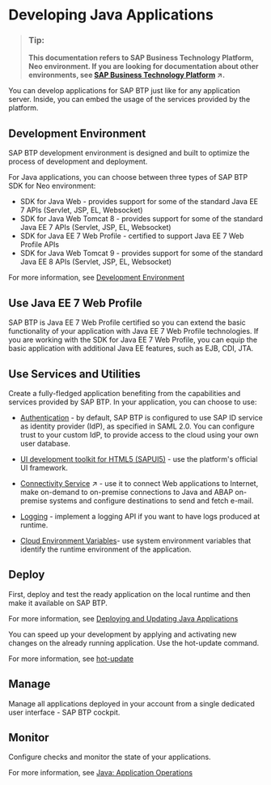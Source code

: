 <!-- loioac36e1fc0f634c0caa99916b3bd6b446 -->

# Developing Java Applications

> ### Tip:  
> **This documentation refers to SAP Business Technology Platform, Neo environment. If you are looking for documentation about other environments, see [SAP Business Technology Platform](https://help.sap.com/viewer/65de2977205c403bbc107264b8eccf4b/Cloud/en-US/6a2c1ab5a31b4ed9a2ce17a5329e1dd8.html "SAP Business Technology Platform (SAP BTP) is an integrated offering comprised of four technology portfolios: database and data management, application development and integration, analytics, and intelligent technologies. The platform offers users the ability to turn data into business value, compose end-to-end business processes, and build and extend SAP applications quickly.") :arrow_upper_right:.**

You can develop applications for SAP BTP just like for any application server. Inside, you can embed the usage of the services provided by the platform.



<a name="loioac36e1fc0f634c0caa99916b3bd6b446__section_N1001C_N10011_N10001"/>

## Development Environment

SAP BTP development environment is designed and built to optimize the process of development and deployment.

For Java applications, you can choose between three types of SAP BTP SDK for Neo environment:

-   SDK for Java Web - provides support for some of the standard Java EE 7 APIs \(Servlet, JSP, EL, Websocket\)
-   SDK for Java Web Tomcat 8 - provides support for some of the standard Java EE 7 APIs \(Servlet, JSP, EL, Websocket\)
-   SDK for Java EE 7 Web Profile - certified to support Java EE 7 Web Profile APIs
-   SDK for Java Web Tomcat 9 - provides support for some of the standard Java EE 8 APIs \(Servlet, JSP, EL, Websocket\)

For more information, see [Development Environment](development-environment-7613405.md)



<a name="loioac36e1fc0f634c0caa99916b3bd6b446__section_N1003B_N10011_N10001"/>

## Use Java EE 7 Web Profile

SAP BTP is Java EE 7 Web Profile certified so you can extend the basic functionality of your application with Java EE 7 Web Profile technologies. If you are working with the SDK for Java EE 7 Web Profile, you can equip the basic application with additional Java EE features, such as EJB, CDI, JTA.



<a name="loioac36e1fc0f634c0caa99916b3bd6b446__section_N10048_N10011_N10001"/>

## Use Services and Utilities

Create a fully-fledged application benefiting from the capabilities and services provided by SAP BTP. In your application, you can choose to use:

-   [Authentication](../60-security-neo/securing-java-applications-e80af38.md) - by default, SAP BTP is configured to use SAP ID service as identity provider \(IdP\), as specified in SAML 2.0. You can configure trust to your custom IdP, to provide access to the cloud using your own user database.

-   [UI development toolkit for HTML5 \(SAPUI5\)](https://sapui5.hana.ondemand.com/sdk/#docs/guide/99ac68a5b1c3416ab5c84c99fefa250d.html) - use the platform's official UI framework.

-   [Connectivity Service](https://help.sap.com/viewer/b865ed651e414196b39f8922db2122c7/Cloud/en-US/e5c9867dbb571014957ef9d7a8846b1c.html "Connect your Java cloud applications to the Internet, make cloud-to-on-premise connections to SAP or non-SAP systems, or send and fetch e-mail.") :arrow_upper_right: - use it to connect Web applications to Internet, make on-demand to on-premise connections to Java and ABAP on-premise systems and configure destinations to send and fetch e-mail.

-   [Logging](https://help.sap.com/viewer/ee8e8a203e024bbb8c8c2d03fce527dc/Cloud/en-US/e6e8ccd3bb571014b6afdc54744eef4d.html) - implement a logging API if you want to have logs produced at runtime.

-   [Cloud Environment Variables](using-cloud-environment-variables-d553d78.md)- use system environment variables that identify the runtime environment of the application.




<a name="loioac36e1fc0f634c0caa99916b3bd6b446__section_N1007A_N10011_N10001"/>

## Deploy

First, deploy and test the ready application on the local runtime and then make it available on SAP BTP.

For more information, see [Deploying and Updating Java Applications](deploying-and-updating-java-applications-e5dfbc6.md)

You can speed up your development by applying and activating new changes on the already running application. Use the hot-update command.

For more information, see [hot-update](../50-administration-and-ops-neo/hot-update-7ae6493.md)



<a name="loioac36e1fc0f634c0caa99916b3bd6b446__section_N10087_N10011_N10001"/>

## Manage

Manage all applications deployed in your account from a single dedicated user interface - SAP BTP cockpit.



<a name="loioac36e1fc0f634c0caa99916b3bd6b446__section_N10094_N10011_N10001"/>

## Monitor

Configure checks and monitor the state of your applications.

For more information, see [Java: Application Operations](../50-administration-and-ops-neo/java-application-operations-76f6dcf.md)

